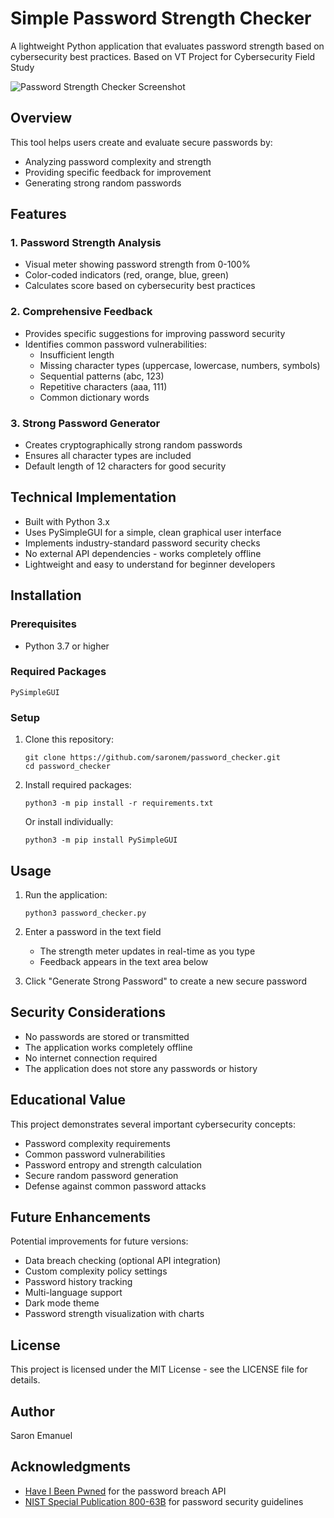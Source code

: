 # Simple Password Strength Checker

A lightweight Python application that evaluates password strength based on cybersecurity best practices.
Based on VT Project for Cybersecurity Field Study

![Password Strength Checker Screenshot](https://github.com/sarone/password-strength-checker/raw/main/screenshot.png)

## Overview

This tool helps users create and evaluate secure passwords by:
- Analyzing password complexity and strength
- Providing specific feedback for improvement
- Generating strong random passwords

## Features

### 1. Password Strength Analysis
- Visual meter showing password strength from 0-100%
- Color-coded indicators (red, orange, blue, green)
- Calculates score based on cybersecurity best practices

### 2. Comprehensive Feedback
- Provides specific suggestions for improving password security
- Identifies common password vulnerabilities:
  - Insufficient length
  - Missing character types (uppercase, lowercase, numbers, symbols)
  - Sequential patterns (abc, 123)
  - Repetitive characters (aaa, 111)
  - Common dictionary words

### 3. Strong Password Generator
- Creates cryptographically strong random passwords
- Ensures all character types are included
- Default length of 12 characters for good security

## Technical Implementation

- Built with Python 3.x
- Uses PySimpleGUI for a simple, clean graphical user interface
- Implements industry-standard password security checks
- No external API dependencies - works completely offline
- Lightweight and easy to understand for beginner developers

## Installation

### Prerequisites
- Python 3.7 or higher

### Required Packages
```
PySimpleGUI
```

### Setup
1. Clone this repository:
   ```
   git clone https://github.com/saronem/password_checker.git
   cd password_checker
   ```

2. Install required packages:
   ```
   python3 -m pip install -r requirements.txt
   ```
   
   Or install individually:
   ```
   python3 -m pip install PySimpleGUI
   ```

## Usage

1. Run the application:
   ```
   python3 password_checker.py
   ```

2. Enter a password in the text field
   - The strength meter updates in real-time as you type
   - Feedback appears in the text area below

3. Click "Generate Strong Password" to create a new secure password

## Security Considerations

- No passwords are stored or transmitted
- The application works completely offline
- No internet connection required
- The application does not store any passwords or history

## Educational Value

This project demonstrates several important cybersecurity concepts:
- Password complexity requirements
- Common password vulnerabilities
- Password entropy and strength calculation
- Secure random password generation
- Defense against common password attacks

## Future Enhancements

Potential improvements for future versions:
- Data breach checking (optional API integration)
- Custom complexity policy settings
- Password history tracking
- Multi-language support
- Dark mode theme
- Password strength visualization with charts

## License

This project is licensed under the MIT License - see the LICENSE file for details.

## Author

Saron Emanuel

## Acknowledgments

- [Have I Been Pwned](https://haveibeenpwned.com/) for the password breach API
- [NIST Special Publication 800-63B](https://pages.nist.gov/800-63-3/sp800-63b.html) for password security guidelines
